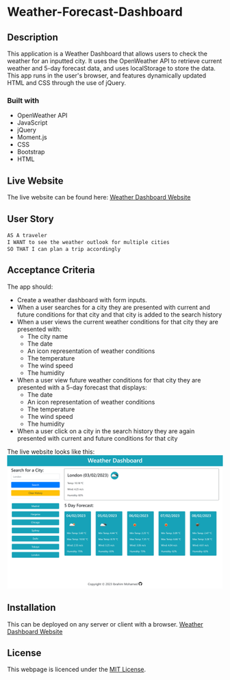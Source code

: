 # Weather-Forecast-Dashboard

## Description

This application is a Weather Dashboard that allows users to check the weather for an inputted city. It uses the OpenWeather API to retrieve current weather and 5-day forecast data, and uses localStorage to store the data. This app runs in the user's browser, and features dynamically updated HTML and CSS through the use of jQuery.

### Built with
* OpenWeather API
* JavaScript
* jQuery
* Moment.js
* CSS 
* Bootstrap
* HTML 

## Live Website

The live website can be found here: <a href="https://ibrahim-mohamed45.github.io/Weather-Forecast-Dashboard/" target="_blank"> Weather Dashboard Website</a>

## User Story

```text
AS A traveler
I WANT to see the weather outlook for multiple cities
SO THAT I can plan a trip accordingly
```

## Acceptance Criteria

The app should:

* Create a weather dashboard with form inputs.
* When a user searches for a city they are presented with current and future conditions for that city and that city is added to the search history
* When a user views the current weather conditions for that city they are presented with:
    * The city name
    * The date
    * An icon representation of weather conditions
    * The temperature
    * The wind speed
    * The humidity
* When a user view future weather conditions for that city they are presented with a 5-day forecast that displays:
    * The date
    * An icon representation of weather conditions
    * The temperature
    * The wind speed
    * The humidity
* When a user click on a city in the search history they are again presented with current and future conditions for that city

The live website looks like this:
<img src="assets\images\Weather-Dashboard-Website.png" alt="Image of what the website should look like.">

## Installation

This can be deployed on any server or client with a browser. <a href="https://ibrahim-mohamed45.github.io/Weather-Forecast-Dashboard/" target="_blank"> Weather Dashboard Website</a>

## License

This webpage is licenced under the <a href="https://github.com/Ibrahim-Mohamed45/Weather-Forecast-Dashboard/blob/main/LICENSE">MIT License</a>.
